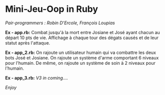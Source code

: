 # Mini-Jeu-Oop in Ruby  

*Pair-programmers : Robin D'Ercole, François Loupias*  

**Ex - app.rb:** Combat jusqu'à la mort entre Josiane et José ayant chacun au départ 10 pts de vie. Affichage à chaque tour des dégats causés et de leur statut après l'attaque.

**Ex - app_2.rb:** On rajoute un utilisateur humain qui va combattre les deux bots José et Josiane. On rajoute un système d'arme comportant 6 niveaux pour l'humain. De même, on rajoute un système de soin à 2 niveaux pour l'humain.  

**Ex - app_3.rb:** *V3 in coming....*  

*Enjoy*
